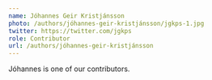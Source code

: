```yaml
---
name: Jóhannes Geir Kristjánsson
photo: /authors/jóhannes-geir-kristjánsson/jgkps-1.jpg
twitter: https://twitter.com/jgkps
role: Contributor
url: /authors/jóhannes-geir-kristjánsson
---
```

Jóhannes is one of our contributors.
